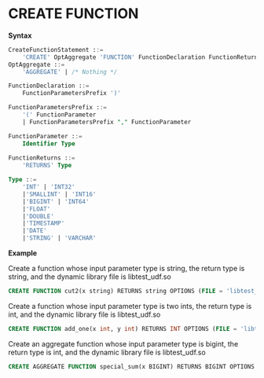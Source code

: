 # CREATE FUNCTION

**Syntax**

```sql
CreateFunctionStatement ::=
    'CREATE' OptAggregate 'FUNCTION' FunctionDeclaration FunctionReturns OptionsList
OptAggregate ::=
    'AGGREGATE' | /* Nothing */

FunctionDeclaration ::=
    FunctionParametersPrefix ')'

FunctionParametersPrefix ::=
    '(' FunctionParameter
    | FunctionParametersPrefix "," FunctionParameter

FunctionParameter ::=
    Identifier Type
    
FunctionReturns ::=
    'RETURNS' Type

Type ::=
    'INT' | 'INT32'
    |'SMALLINT' | 'INT16'
    |'BIGINT' | 'INT64'
    |'FLOAT'
    |'DOUBLE'
    |'TIMESTAMP'
    |'DATE'
    |'STRING' | 'VARCHAR'

```

**Example**

Create a function whose input parameter type is string, the return type is string, and the dynamic library file is libtest_udf.so
```sql
CREATE FUNCTION cut2(x string) RETURNS string OPTIONS (FILE = 'libtest_udf.so');
```

Create a function whose input parameter type is two ints, the return type is int, and the dynamic library file is libtest_udf.so
```sql
CREATE FUNCTION add_one(x int, y int) RETURNS INT OPTIONS (FILE = 'libtest_udf.so');
```

Create an aggregate function whose input parameter type is bigint, the return type is int, and the dynamic library file is libtest_udf.so
```sql
CREATE AGGREGATE FUNCTION special_sum(x BIGINT) RETURNS BIGINT OPTIONS (FILE = 'libtest_udf.so');
```
